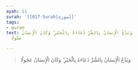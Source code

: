 ```yaml
---
ayah: 11
surah: '[[017-Surah|سورة]]'
tags:
- quran
text: وَيَدْعُ الْإِنسَانُ بِالشَّرِّ دُعَاءَهُ بِالْخَيْرِ ۖ وَكَانَ الْإِنسَانُ
  عَجُولًا

---
```

> وَيَدْعُ الْإِنسَانُ بِالشَّرِّ دُعَاءَهُ بِالْخَيْرِ ۖ وَكَانَ الْإِنسَانُ عَجُولًا
